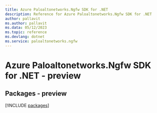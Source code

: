 ```yaml
---
title: Azure Paloaltonetworks.Ngfw SDK for .NET
description: Reference for Azure Paloaltonetworks.Ngfw SDK for .NET
author: pallavit
ms.author: pallavit
ms.data: 05/12/2023
ms.topic: reference
ms.devlang: dotnet
ms.service: paloaltonetworks.ngfw
---
```

# Azure Paloaltonetworks.Ngfw SDK for .NET - preview
## Packages - preview
[!INCLUDE [packages](paloaltonetworks.ngfw-index.md)]